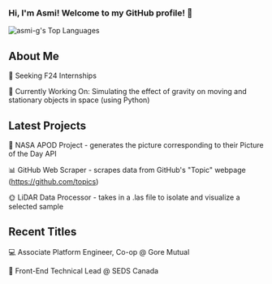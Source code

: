 ### Hi, I'm Asmi! Welcome to my GitHub profile! 💌  
![asmi-g's Top Languages](https://github-readme-stats.vercel.app/api/top-langs/?username=asmi-g&theme=midnight-purple&show_icons=true&hide_border=true&layout=compact)

## About Me
🧭 Seeking F24 Internships

🤖 Currently Working On: Simulating the effect of gravity on moving and stationary objects in space (using Python)
<!--#### 📊 Languages Frequently Used: https://gh-stats-gen.vercel.app/-->


## Latest Projects
🌌 NASA APOD Project - generates the picture corresponding to their Picture of the Day API  

📊 GitHub Web Scraper - scrapes data from GitHub's "Topic" webpage (https://github.com/topics)

🌞 LiDAR Data Processor - takes in a .las file to isolate and visualize a selected sample


## Recent Titles
<!--🌀 Systems Analyst Intern @ OpenText -->

💻 Associate Platform Engineer, Co-op @ Gore Mutual

🚀 Front-End Technical Lead @ SEDS Canada  

<!--⚡ Software Team Member @ Waterloo Space Soldering Team -->


<!--
**asmi-g/asmi-g** is a ✨ _special_ ✨ repository because its `README.md` (this file) appears on your GitHub profile.
-->
